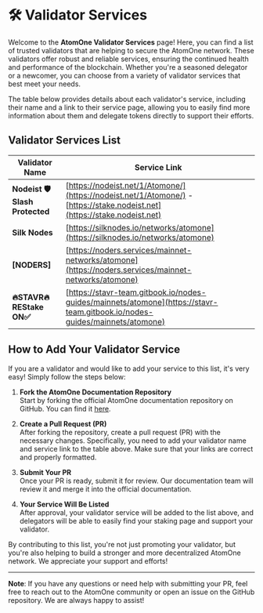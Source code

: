 # 🛠️ Validator Services

Welcome to the **AtomOne Validator Services** page! Here, you can find a list of trusted validators that are helping to secure the AtomOne network. These validators offer robust and reliable services, ensuring the continued health and performance of the blockchain. Whether you're a seasoned delegator or a newcomer, you can choose from a variety of validator services that best meet your needs.

The table below provides details about each validator's service, including their name and a link to their service page, allowing you to easily find more information about them and delegate tokens directly to support their efforts.

## Validator Services List

| **Validator Name** | **Service Link** |
|--------------------|------------------|
| **Nodeist 🛡️  Slash Protected**         | [https://nodeist.net/1/Atomone/](https://nodeist.net/1/Atomone/) - [https://stake.nodeist.net](https://stake.nodeist.net)|
| **Silk Nodes**     | [https://silknodes.io/networks/atomone](https://silknodes.io/networks/atomone) |
| **[NODERS]**     | [https://noders.services/mainnet-networks/atomone](https://noders.services/mainnet-networks/atomone) |
| **🔥STAVR🔥 REStake ON✅**     | [https://stavr-team.gitbook.io/nodes-guides/mainnets/atomone](https://stavr-team.gitbook.io/nodes-guides/mainnets/atomone) |

## How to Add Your Validator Service

If you are a validator and would like to add your service to this list, it's very easy! Simply follow the steps below:

1. **Fork the AtomOne Documentation Repository**  
   Start by forking the official AtomOne documentation repository on GitHub. You can find it [here](https://github.com/atomone-hub/atomone-docs/tree/main/docs).

2. **Create a Pull Request (PR)**  
   After forking the repository, create a pull request (PR) with the necessary changes. Specifically, you need to add your validator name and service link to the table above. Make sure that your links are correct and properly formatted.

3. **Submit Your PR**  
   Once your PR is ready, submit it for review. Our documentation team will review it and merge it into the official documentation.

4. **Your Service Will Be Listed**  
   After approval, your validator service will be added to the list above, and delegators will be able to easily find your staking page and support your validator.

By contributing to this list, you're not just promoting your validator, but you're also helping to build a stronger and more decentralized AtomOne network. We appreciate your support and efforts!

---

**Note**: If you have any questions or need help with submitting your PR, feel free to reach out to the AtomOne community or open an issue on the GitHub repository. We are always happy to assist!
